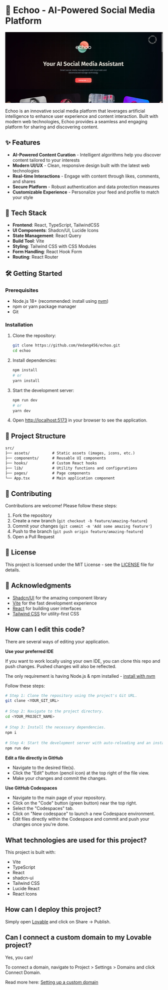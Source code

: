 # 🎯 Echoo - AI-Powered Social Media Platform

![Echoo Banner](public/images/og-image.png)

Echoo is an innovative social media platform that leverages artificial intelligence to enhance user experience and content interaction. Built with modern web technologies, Echoo provides a seamless and engaging platform for sharing and discovering content.

## ✨ Features

- **AI-Powered Content Curation** - Intelligent algorithms help you discover content tailored to your interests
- **Modern UI/UX** - Clean, responsive design built with the latest web technologies
- **Real-time Interactions** - Engage with content through likes, comments, and shares
- **Secure Platform** - Robust authentication and data protection measures
- **Customizable Experience** - Personalize your feed and profile to match your style

## 🚀 Tech Stack

- **Frontend**: React, TypeScript, TailwindCSS
- **UI Components**: Shadcn/UI, Lucide Icons
- **State Management**: React Query
- **Build Tool**: Vite
- **Styling**: Tailwind CSS with CSS Modules
- **Form Handling**: React Hook Form
- **Routing**: React Router

## 🛠️ Getting Started

### Prerequisites

- Node.js 18+ (recommended: install using [nvm](https://github.com/nvm-sh/nvm#installing-and-updating))
- npm or yarn package manager
- Git

### Installation

1. Clone the repository:
   ```bash
   git clone https://github.com/Vedang456/echoo.git
   cd echoo
   ```

2. Install dependencies:
   ```bash
   npm install
   # or
   yarn install
   ```

3. Start the development server:
   ```bash
   npm run dev
   # or
   yarn dev
   ```

4. Open [http://localhost:5173](http://localhost:5173) in your browser to see the application.

## 📂 Project Structure

```
src/
├── assets/          # Static assets (images, icons, etc.)
├── components/      # Reusable UI components
├── hooks/           # Custom React hooks
├── lib/             # Utility functions and configurations
├── pages/           # Page components
└── App.tsx          # Main application component
```

## 🌟 Contributing

Contributions are welcome! Please follow these steps:

1. Fork the repository
2. Create a new branch (`git checkout -b feature/amazing-feature`)
3. Commit your changes (`git commit -m 'Add some amazing feature'`)
4. Push to the branch (`git push origin feature/amazing-feature`)
5. Open a Pull Request

## 📄 License

This project is licensed under the MIT License - see the [LICENSE](LICENSE) file for details.

## 🙏 Acknowledgments

- [Shadcn/UI](https://ui.shadcn.com/) for the amazing component library
- [Vite](https://vitejs.dev/) for the fast development experience
- [React](https://react.dev/) for building user interfaces
- [Tailwind CSS](https://tailwindcss.com/) for utility-first CSS

## How can I edit this code?

There are several ways of editing your application.

**Use your preferred IDE**

If you want to work locally using your own IDE, you can clone this repo and push changes. Pushed changes will also be reflected.

The only requirement is having Node.js & npm installed - [install with nvm](https://github.com/nvm-sh/nvm#installing-and-updating)

Follow these steps:

```sh
# Step 1: Clone the repository using the project's Git URL.
git clone <YOUR_GIT_URL>

# Step 2: Navigate to the project directory.
cd <YOUR_PROJECT_NAME>

# Step 3: Install the necessary dependencies.
npm i

# Step 4: Start the development server with auto-reloading and an instant preview.
npm run dev
```

**Edit a file directly in GitHub**

- Navigate to the desired file(s).
- Click the "Edit" button (pencil icon) at the top right of the file view.
- Make your changes and commit the changes.

**Use GitHub Codespaces**

- Navigate to the main page of your repository.
- Click on the "Code" button (green button) near the top right.
- Select the "Codespaces" tab.
- Click on "New codespace" to launch a new Codespace environment.
- Edit files directly within the Codespace and commit and push your changes once you're done.

## What technologies are used for this project?

This project is built with:

- Vite
- TypeScript
- React
- shadcn-ui
- Tailwind CSS
- Lucide React
- React Icons

## How can I deploy this project?

Simply open [Lovable](https://lovable.dev/projects/a37f378e-38c6-4cf0-9fac-77a5ea9e6e2c) and click on Share -> Publish.

## Can I connect a custom domain to my Lovable project?

Yes, you can!

To connect a domain, navigate to Project > Settings > Domains and click Connect Domain.

Read more here: [Setting up a custom domain](https://docs.lovable.dev/features/custom-domain#custom-domain)
